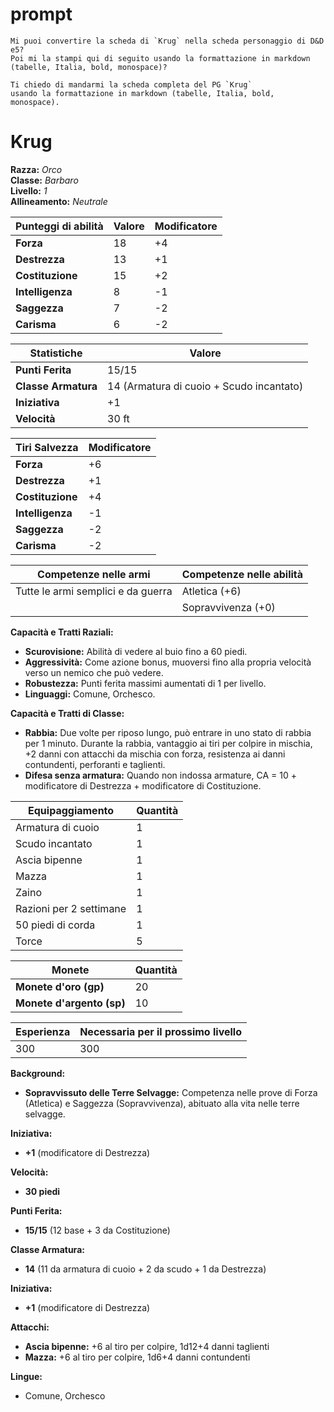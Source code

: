 # prompt

```
Mi puoi convertire la scheda di `Krug` nella scheda personaggio di D&D e5? 
Poi mi la stampi qui di seguito usando la formattazione in markdown (tabelle, Italia, bold, monospace)?
```

```
Ti chiedo di mandarmi la scheda completa del PG `Krug`
usando la formattazione in markdown (tabelle, Italia, bold, monospace).
```

# Krug

**Razza:** *Orco*  
**Classe:** *Barbaro*  
**Livello:** *1*  
**Allineamento:** *Neutrale*  

| **Punteggi di abilità** | **Valore** | **Modificatore** |
| --- | --- | --- |
| **Forza** | 18 | +4 |
| **Destrezza** | 13 | +1 |
| **Costituzione** | 15 | +2 |
| **Intelligenza** | 8 | -1 |
| **Saggezza** | 7 | -2 |
| **Carisma** | 6 | -2 |

| **Statistiche** | **Valore** |
| --- | --- |
| **Punti Ferita** | 15/15 |
| **Classe Armatura** | 14 (Armatura di cuoio + Scudo incantato) |
| **Iniziativa** | +1 |
| **Velocità** | 30 ft |

| **Tiri Salvezza** | **Modificatore** |
| --- | --- |
| **Forza** | +6 |
| **Destrezza** | +1 |
| **Costituzione** | +4 |
| **Intelligenza** | -1 |
| **Saggezza** | -2 |
| **Carisma** | -2 |

| **Competenze nelle armi** | **Competenze nelle abilità** |
| --- | --- |
| Tutte le armi semplici e da guerra | Atletica (+6) |
| | Sopravvivenza (+0) |

**Capacità e Tratti Raziali:**
- **Scurovisione:** Abilità di vedere al buio fino a 60 piedi.
- **Aggressività:** Come azione bonus, muoversi fino alla propria velocità verso un nemico che può vedere.
- **Robustezza:** Punti ferita massimi aumentati di 1 per livello.
- **Linguaggi:** Comune, Orchesco.

**Capacità e Tratti di Classe:**
- **Rabbia:** Due volte per riposo lungo, può entrare in uno stato di rabbia per 1 minuto. Durante la rabbia, vantaggio ai tiri per colpire in mischia, +2 danni con attacchi da mischia con forza, resistenza ai danni contundenti, perforanti e taglienti.
- **Difesa senza armatura:** Quando non indossa armature, CA = 10 + modificatore di Destrezza + modificatore di Costituzione.

| **Equipaggiamento** | **Quantità** |
| --- | --- |
| Armatura di cuoio | 1 |
| Scudo incantato | 1 |
| Ascia bipenne | 1 |
| Mazza | 1 |
| Zaino | 1 |
| Razioni per 2 settimane | 1 |
| 50 piedi di corda | 1 |
| Torce | 5 |

| **Monete** | **Quantità** |
| --- | --- |
| **Monete d'oro (gp)** | 20 |
| **Monete d'argento (sp)** | 10 |

| **Esperienza** | **Necessaria per il prossimo livello** |
| --- | --- |
| 300 | 300 |

**Background:**
- **Sopravvissuto delle Terre Selvagge:** Competenza nelle prove di Forza (Atletica) e Saggezza (Sopravvivenza), abituato alla vita nelle terre selvagge.

**Iniziativa:**
- **+1** (modificatore di Destrezza)

**Velocità:**
- **30 piedi**

**Punti Ferita:**
- **15/15** (12 base + 3 da Costituzione)

**Classe Armatura:**
- **14** (11 da armatura di cuoio + 2 da scudo + 1 da Destrezza)

**Iniziativa:**
- **+1** (modificatore di Destrezza)

**Attacchi:**
- **Ascia bipenne:** +6 al tiro per colpire, 1d12+4 danni taglienti
- **Mazza:** +6 al tiro per colpire, 1d6+4 danni contundenti

**Lingue:**
- Comune, Orchesco